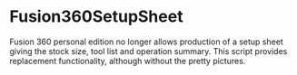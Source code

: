 # Fusion360SetupSheet
Fusion 360 personal edition no longer allows production of a setup sheet giving the stock size, tool list and operation summary. This script provides replacement functionality, although without the pretty pictures.
